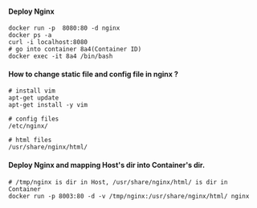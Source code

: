 #### Deploy Nginx
```
docker run -p  8080:80 -d nginx
docker ps -a
curl -i localhost:8080
# go into container 8a4(Container ID)
docker exec -it 8a4 /bin/bash

```

#### How to change static file and config file in nginx ?
```
# install vim
apt-get update
apt-get install -y vim

# config files
/etc/nginx/

# html files
/usr/share/nginx/html/
```

#### Deploy Nginx and mapping Host's dir into Container's dir.
```
# /tmp/nginx is dir in Host, /usr/share/nginx/html/ is dir in Container
docker run -p 8003:80 -d -v /tmp/nginx:/usr/share/nginx/html/ nginx
```
